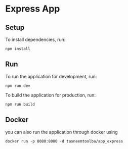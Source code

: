 # Express App

## Setup 

To install dependencies, run:

`npm install`

## Run

To run the application for development, run:

`npm run dev`

To build the application for production, run:

`npm run build`

## Docker

you can also run the application through docker using 

```
docker run -p 8080:8080 -d tasneemtoolba/app_express
```

